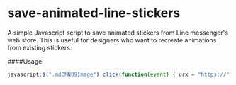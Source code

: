 # save-animated-line-stickers
A simple Javascript script to save animated stickers from Line messenger's web store. This is useful for designers who want to recreate animations from existing stickers.

####Usage

```javascript
javascript:$(".mdCMN09Image").click(function(event) { urx = "https://" + event.target.outerHTML.split("https://")[1].split(".png")[0] + "_animation@2x.png"; window.open(urx); console.log(urx); });
```
